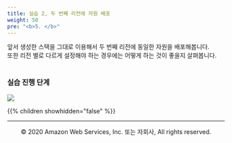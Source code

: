 ```yaml
---
title: 실습 2, 두 번째 리전에 자원 배포
weight: 50
pre: "<b>5. </b>"
---
```


앞서 생성한 스택을 그대로 이용해서 두 번째 리전에 동일한 자원을 배포해봅니다.  
또한 리전 별로 다르게 설정해야 하는 경우에는 어떻게 하는 것이 좋을지 살펴봅니다. <br/><br/>

### 실습 진행 단계

![](/images/20-deploy-clusters/intro2.svg)

{{% children showhidden="false" %}}


---
<p align="center">
© 2020 Amazon Web Services, Inc. 또는 자회사, All rights reserved.
</p>
